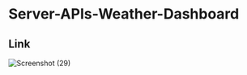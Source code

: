 # Server-APIs-Weather-Dashboard

## Link


![Screenshot (29)](https://github.com/AgnesGeller/Server-APIs-Weather-Dashboard/assets/147996856/d61ae66b-c337-4799-8475-76b8408f672b)